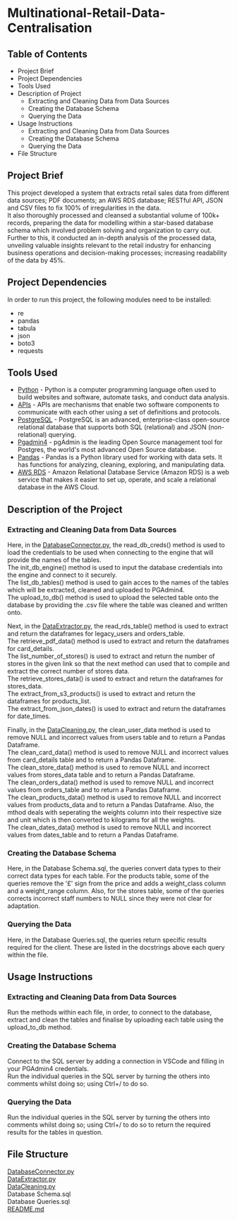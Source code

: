 # Multinational-Retail-Data-Centralisation

## Table of Contents
- Project Brief <br>
- Project Dependencies <br>
- Tools Used
- Description of Project <br>
  - Extracting and Cleaning Data from Data Sources <br>
  - Creating the Database Schema <br>
  - Querying the Data <br>
- Usage Instructions <br>
  - Extracting and Cleaning Data from Data Sources <br>
  - Creating the Database Schema <br>
  - Querying the Data <br>
- File Structure <br>

## Project Brief 
This project developed a system that extracts retail sales data from different data sources; PDF documents; an AWS RDS database; RESTful API, JSON and CSV files to fix 100% of irregularities in the data.  <br>
It also thoroughly processed and cleansed a substantial volume of 100k+ records, preparing the data for modelling within a star-based database schema which involved problem solving and organization to carry out.  <br>
Further to this, it conducted an in-depth analysis of the processed data, unveiling valuable insights relevant to the retail industry for enhancing business operations and decision-making processes; increasing readability of the data by 45%.  <br>

## Project Dependencies
In order to run this project, the following modules need to be installed:

- re
- pandas
- tabula
- json
- boto3
- requests

## Tools Used
- [Python](https://www.python.org/) - Python is a computer programming language often used to build websites and software, automate tasks, and conduct data analysis.
- [APIs](https://www.redhat.com/en/topics/api/what-are-application-programming-interfaces) - APIs are mechanisms that enable two software components to communicate with each other using a set of definitions and protocols.
- [PostgreSQL](https://www.postgresql.org/) - PostgreSQL is an advanced, enterprise-class open-source relational database that supports both SQL (relational) and JSON (non-relational) querying.
- [Pgadmin4](https://www.pgadmin.org/) - pgAdmin is the leading Open Source management tool for Postgres, the world's most advanced Open Source database.
- [Pandas](https://pandas.pydata.org/) - Pandas is a Python library used for working with data sets. It has functions for analyzing, cleaning, exploring, and manipulating data. 
- [AWS RDS](https://aws.amazon.com/rds/) - Amazon Relational Database Service (Amazon RDS) is a web service that makes it easier to set up, operate, and scale a relational database in the AWS Cloud. 

## Description of the Project
### Extracting and Cleaning Data from Data Sources  <br>

Here, in the [DatabaseConnector.py](DatabaseConnector.py), the read_db_creds() method is used to load the credentials to be used when connecting to the engine that will provide the names of the tables. <br>
The init_db_engine() method is used to input the database credentials into the engine and connect to it securely.  <br>
The list_db_tables() method is used to gain acces to the names of the tables which will be extracted, cleaned and uploaded to PGAdmin4.  <br>
The upload_to_db() method is used to upload the selected table onto the database by providing the .csv file where the table was cleaned and written onto.  <br>

Next, in the [DataExtractor.py](DataExtractor.py), the read_rds_table() method is used to extract and return the dataframes for legacy_users and orders_table.  <br>
The retrieve_pdf_data() method is used to extract and return the dataframes for card_details. <br>
The list_number_of_stores() is used to extract and return the number of stores in the given link so that the next method can used that to compile and extract the correct number of stores data. <br>
The retrieve_stores_data() is used to extract and return the dataframes for stores_data. <br>
The extract_from_s3_products() is used to extract and return the dataframes for products_list. <br>
The extract_from_json_dates() is used to extract and return the dataframes for date_times. <br>

Finally, in the [DataCleaning.py](DataCleaning.py), the clean_user_data method is used to remove NULL and incorrect values from users table and to return a Pandas Dataframe.  <br>
The clean_card_data() method is used to remove NULL and incorrect values from card_details table and to return a Pandas Dataframe. <br>
The clean_store_data() method is used to remove NULL and incorrect values from stores_data table and to return a Pandas Dataframe.  <br>
The clean_orders_data() method is used to remove NULL and incorrect values from orders_table and to return a Pandas Dataframe.  <br>
The clean_products_data() method is used to remove NULL and incorrect values from products_data and to return a Pandas Dataframe. Also, the mthod deals with seperating the weights column into their respective size and unit which is then converted to kilograms for all the weights.  <br>
The clean_dates_data() method is used to remove NULL and incorrect values from dates_table and to return a Pandas Dataframe.  <br>

### Creating the Database Schema  <br>

Here, in the Database Schema.sql, the queries convert data types to their correct data types for each table. For the products table, some of the queries remove the '£' sign from the price and adds a weight_class column and a weight_range column. Also, for the stores table, some of the queries corrects incorrect staff numbers to NULL since they were not clear for adaptation. <br>

### Querying the Data <br>

Here, in the Database Queries.sql, the queries return specific results required for the client. These are listed in the docstrings above each query within the file. <br>

## Usage Instructions
### Extracting and Cleaning Data from Data Sources <br>

Run the methods within each file, in order, to connect to the database, extract and clean the tables and finalise by uploading each table using the upload_to_db method. <br>

### Creating the Database Schema <br>

Connect to the SQL server by adding a connection in VSCode and filling in your PGAdmin4 credentials. <br>
Run the individual queries in the SQL server by turning the others into comments whilst doing so; using Ctrl+/ to do so. <br>

### Querying the Data <br>

Run the individual queries in the SQL server by turning the others into comments whilst doing so; using Ctrl+/ to do so to return the required results for the tables in question. <br>

## File Structure
[DatabaseConnector.py](DatabaseConnector.py) <br>
[DataExtractor.py](DataExtractor.py) <br>
[DataCleaning.py](DataCleaning.py) <br>
Database Schema.sql <br>
Database Queries.sql <br>
[README.md](README.md)
